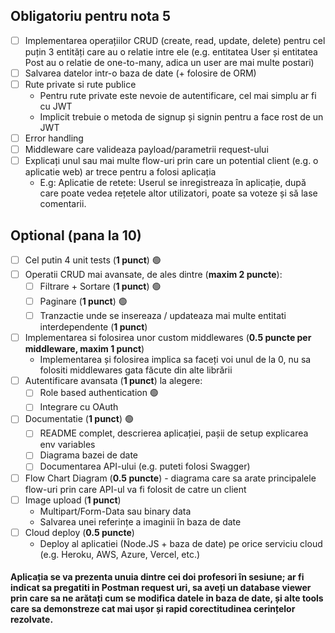 ## Obligatoriu pentru nota 5

- [ ] Implementarea operațiilor CRUD (create, read, update, delete) pentru cel puțin 3
      entități care au o relatie intre ele (e.g. entitatea User și entitatea Post au o relatie de
      one-to-many, adica un user are mai multe postari)
- [ ] Salvarea datelor intr-o baza de date (+ folosire de ORM)
- [ ] Rute private si rute publice
  - Pentru rute private este nevoie de autentificare, cel mai simplu ar fi cu JWT
  - Implicit trebuie o metoda de signup și signin pentru a face rost de un JWT
- [ ] Error handling
- [ ] Middleware care valideaza payload/parametrii request-ului
- [ ] Explicați unul sau mai multe flow-uri prin care un potential client (e.g. o aplicatie web)
      ar trece pentru a folosi aplicația
  - E.g: Aplicatie de retete: Userul se inregistreaza în aplicație, după care poate
    vedea rețetele altor utilizatori, poate sa voteze și să lase comentarii.

## Optional (pana la 10)

- [ ] Cel putin 4 unit tests (**1 punct**) 🟢
- [ ] Operatii CRUD mai avansate, de ales dintre (**maxim 2 puncte**):
  - [ ] Filtrare + Sortare (**1 punct**) 🟢
  - [ ] Paginare (**1 punct**) 🟢
  - [ ] Tranzactie unde se insereaza / updateaza mai multe entitati interdependente (**1 punct**)
- [ ] Implementarea si folosirea unor custom middlewares (**0.5 puncte per middleware, maxim 1 punct**)
  - Implementarea și folosirea implica sa faceți voi unul de la 0, nu sa folositi middlewares gata făcute din alte librării
- [ ] Autentificare avansata (**1 punct**) la alegere:
  - [ ] Role based authentication 🟢
  - [ ] Integrare cu OAuth
- [ ] Documentatie (**1 punct**) 🟢
  - [ ] README complet, descrierea aplicației, pașii de setup explicarea env variables
  - [ ] Diagrama bazei de date
  - [ ] Documentarea API-ului (e.g. puteti folosi Swagger)
- [ ] Flow Chart Diagram (**0.5 puncte**) - diagrama care sa arate principalele flow-uri prin care API-ul va fi folosit de catre un client
- [ ] Image upload (**1 punct**)
  - Multipart/Form-Data sau binary data
  - Salvarea unei referințe a imaginii în baza de date
- [ ] Cloud deploy (**0.5 puncte**)
  - Deploy al aplicatiei (Node.JS + baza de date) pe orice serviciu cloud (e.g. Heroku, AWS, Azure, Vercel, etc.)

#### Aplicația se va prezenta unuia dintre cei doi profesori în sesiune; ar fi indicat sa pregatiti in Postman request uri, sa aveți un database viewer prin care sa ne arătați cum se modifica datele in baza de date, și alte tools care sa demonstreze cat mai ușor și rapid corectitudinea cerințelor rezolvate.
